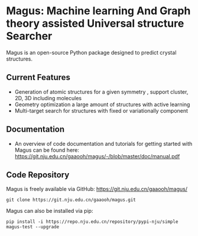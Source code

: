 # Magus: Machine learning And Graph theory assisted Universal structure Searcher

Magus is an open-source Python package designed to predict crystal structures. 

## Current Features
* Generation of atomic structures for a given symmetry , support cluster, 2D, 3D including molecules
* Geometry optimization a large amount of structures with active learning
* Multi-target search for structures with fixed or variationally component

## Documentation
* An overview of code documentation and tutorials for getting started with Magus can be found here:
https://git.nju.edu.cn/gaaooh/magus/-/blob/master/doc/manual.pdf

## Code Repository

Magus is freely available via GitHub:  https://git.nju.edu.cn/gaaooh/magus/

```
git clone https://git.nju.edu.cn/gaaooh/magus.git
```
Magus can also be installed via pip:

```
pip install -i https://repo.nju.edu.cn/repository/pypi-nju/simple magus-test --upgrade
```

